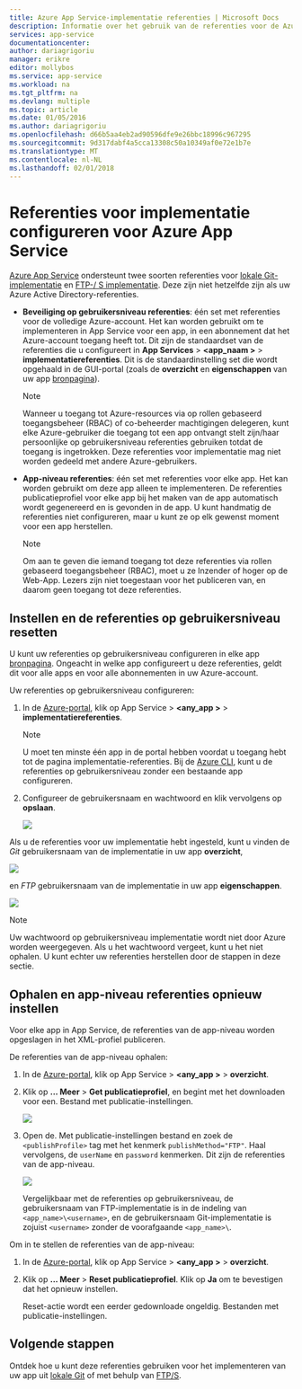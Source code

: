 ```yaml
---
title: Azure App Service-implementatie referenties | Microsoft Docs
description: Informatie over het gebruik van de referenties voor de Azure App Service-implementatie.
services: app-service
documentationcenter: 
author: dariagrigoriu
manager: erikre
editor: mollybos
ms.service: app-service
ms.workload: na
ms.tgt_pltfrm: na
ms.devlang: multiple
ms.topic: article
ms.date: 01/05/2016
ms.author: dariagrigoriu
ms.openlocfilehash: d66b5aa4eb2ad90596dfe9e26bbc18996c967295
ms.sourcegitcommit: 9d317dabf4a5cca13308c50a10349af0e72e1b7e
ms.translationtype: MT
ms.contentlocale: nl-NL
ms.lasthandoff: 02/01/2018
---
```

# <a name="configure-deployment-credentials-for-azure-app-service"></a>Referenties voor implementatie configureren voor Azure App Service
[Azure App Service](http://go.microsoft.com/fwlink/?LinkId=529714) ondersteunt twee soorten referenties voor [lokale Git-implementatie](app-service-deploy-local-git.md) en [FTP-/ S implementatie](app-service-deploy-ftp.md). Deze zijn niet hetzelfde zijn als uw Azure Active Directory-referenties.

* **Beveiliging op gebruikersniveau referenties**: één set met referenties voor de volledige Azure-account. Het kan worden gebruikt om te implementeren in App Service voor een app, in een abonnement dat het Azure-account toegang heeft tot. Dit zijn de standaardset van de referenties die u configureert in **App Services** > **&lt;app_naam >** > **implementatiereferenties**. Dit is de standaardinstelling set die wordt opgehaald in de GUI-portal (zoals de **overzicht** en **eigenschappen** van uw app [bronpagina](../azure-resource-manager/resource-group-portal.md#manage-resources)).

    > [!NOTE]
    > Wanneer u toegang tot Azure-resources via op rollen gebaseerd toegangsbeheer (RBAC) of co-beheerder machtigingen delegeren, kunt elke Azure-gebruiker die toegang tot een app ontvangt stelt zijn/haar persoonlijke op gebruikersniveau referenties gebruiken totdat de toegang is ingetrokken. Deze referenties voor implementatie mag niet worden gedeeld met andere Azure-gebruikers.
    >
    >

* **App-niveau referenties**: één set met referenties voor elke app. Het kan worden gebruikt om deze app alleen te implementeren. De referenties publicatieprofiel voor elke app bij het maken van de app automatisch wordt gegenereerd en is gevonden in de app. U kunt handmatig de referenties niet configureren, maar u kunt ze op elk gewenst moment voor een app herstellen.

    > [!NOTE]
    > Om aan te geven die iemand toegang tot deze referenties via rollen gebaseerd toegangsbeheer (RBAC), moet u ze Inzender of hoger op de Web-App. Lezers zijn niet toegestaan voor het publiceren van, en daarom geen toegang tot deze referenties.
    >
    >

## <a name="userscope"></a>Instellen en de referenties op gebruikersniveau resetten

U kunt uw referenties op gebruikersniveau configureren in elke app [bronpagina](../azure-resource-manager/resource-group-portal.md#manage-resources). Ongeacht in welke app configureert u deze referenties, geldt dit voor alle apps en voor alle abonnementen in uw Azure-account. 

Uw referenties op gebruikersniveau configureren:

1. In de [Azure-portal](https://portal.azure.com), klik op App Service >  **&lt;any_app >** > **implementatiereferenties**.

    > [!NOTE]
    > U moet ten minste één app in de portal hebben voordat u toegang hebt tot de pagina implementatie-referenties. Bij de [Azure CLI](/cli/azure/webapp/deployment/user?view=azure-cli-latest#az_webapp_deployment_user_set), kunt u de referenties op gebruikersniveau zonder een bestaande app configureren.

2. Configureer de gebruikersnaam en wachtwoord en klik vervolgens op **opslaan**.

    ![](./media/app-service-deployment-credentials/deployment_credentials_configure.png)

Als u de referenties voor uw implementatie hebt ingesteld, kunt u vinden de *Git* gebruikersnaam van de implementatie in uw app **overzicht**,

![](./media/app-service-deployment-credentials/deployment_credentials_overview.png)

en *FTP* gebruikersnaam van de implementatie in uw app **eigenschappen**.

![](./media/app-service-deployment-credentials/deployment_credentials_properties.png)

> [!NOTE]
> Uw wachtwoord op gebruikersniveau implementatie wordt niet door Azure worden weergegeven. Als u het wachtwoord vergeet, kunt u het niet ophalen. U kunt echter uw referenties herstellen door de stappen in deze sectie.
>
>  

## <a name="appscope"></a>Ophalen en app-niveau referenties opnieuw instellen
Voor elke app in App Service, de referenties van de app-niveau worden opgeslagen in het XML-profiel publiceren.

De referenties van de app-niveau ophalen:

1. In de [Azure-portal](https://portal.azure.com), klik op App Service >  **&lt;any_app >** > **overzicht**.

2. Klik op **... Meer** > **Get publicatieprofiel**, en begint met het downloaden voor een. Bestand met publicatie-instellingen.

    ![](./media/app-service-deployment-credentials/publish_profile_get.png)

3. Open de. Met publicatie-instellingen bestand en zoek de `<publishProfile>` tag met het kenmerk `publishMethod="FTP"`. Haal vervolgens, de `userName` en `password` kenmerken.
Dit zijn de referenties van de app-niveau.

    ![](./media/app-service-deployment-credentials/publish_profile_editor.png)

    Vergelijkbaar met de referenties op gebruikersniveau, de gebruikersnaam van FTP-implementatie is in de indeling van `<app_name>\<username>`, en de gebruikersnaam Git-implementatie is zojuist `<username>` zonder de voorafgaande `<app_name>\`.

Om in te stellen de referenties van de app-niveau:

1. In de [Azure-portal](https://portal.azure.com), klik op App Service >  **&lt;any_app >** > **overzicht**.

2. Klik op **... Meer** > **Reset publicatieprofiel**. Klik op **Ja** om te bevestigen dat het opnieuw instellen.

    Reset-actie wordt een eerder gedownloade ongeldig. Bestanden met publicatie-instellingen.

## <a name="next-steps"></a>Volgende stappen

Ontdek hoe u kunt deze referenties gebruiken voor het implementeren van uw app uit [lokale Git](app-service-deploy-local-git.md) of met behulp van [FTP/S](app-service-deploy-ftp.md).
